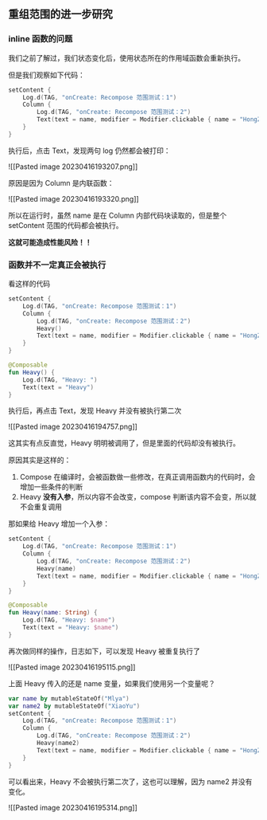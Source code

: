 ## 重组范围的进一步研究

### inline 函数的问题

我们之前了解过，我们状态变化后，使用状态所在的作用域函数会重新执行。

但是我们观察如下代码：

```kotlin
setContent {  
    Log.d(TAG, "onCreate: Recompose 范围测试：1")  
    Column {  
        Log.d(TAG, "onCreate: Recompose 范围测试：2")  
        Text(text = name, modifier = Modifier.clickable { name = "HongZheng" })  
    }  
}
```

执行后，点击 Text，发现两句 log 仍然都会被打印：

![[Pasted image 20230416193207.png]]

原因是因为 Column 是内联函数：

![[Pasted image 20230416193320.png]]

所以在运行时，虽然 name 是在 Column 内部代码块读取的，但是整个 setContent 范围的代码都会被执行。

**这就可能造成性能风险！！**

### 函数并不一定真正会被执行

看这样的代码

```kotlin
setContent {  
    Log.d(TAG, "onCreate: Recompose 范围测试：1")  
    Column {  
        Log.d(TAG, "onCreate: Recompose 范围测试：2")  
        Heavy()  
        Text(text = name, modifier = Modifier.clickable { name = "HongZheng" })  
    }  
}

@Composable  
fun Heavy() {  
    Log.d(TAG, "Heavy: ")  
    Text(text = "Heavy")  
}
```

执行后，再点击 Text，发现 Heavy 并没有被执行第二次

![[Pasted image 20230416194757.png]]

这其实有点反直觉，Heavy 明明被调用了，但是里面的代码却没有被执行。

原因其实是这样的：

1. Compose 在编译时，会被函数做一些修改，在真正调用函数内的代码时，会增加一些条件的判断
2. Heavy **没有入参**，所以内容不会改变，compose 判断该内容不会变，所以就不会重复调用

那如果给 Heavy 增加一个入参：

```kotlin
setContent {  
    Log.d(TAG, "onCreate: Recompose 范围测试：1")  
    Column {  
        Log.d(TAG, "onCreate: Recompose 范围测试：2")  
        Heavy(name)  
        Text(text = name, modifier = Modifier.clickable { name = "HongZheng" })  
    }  
}

@Composable  
fun Heavy(name: String) {  
    Log.d(TAG, "Heavy: $name")  
    Text(text = "Heavy: $name")  
}
```

再次做同样的操作，日志如下，可以发现 Heavy 被重复执行了

![[Pasted image 20230416195115.png]]

上面 Heavy 传入的还是 name 变量，如果我们使用另一个变量呢？

```kotlin
var name by mutableStateOf("Mlya")  
var name2 by mutableStateOf("XiaoYu")  
setContent {  
    Log.d(TAG, "onCreate: Recompose 范围测试：1")  
    Column {  
        Log.d(TAG, "onCreate: Recompose 范围测试：2")  
        Heavy(name2)  
        Text(text = name, modifier = Modifier.clickable { name = "HongZheng" })  
    }  
}
```

可以看出来，Heavy 不会被执行第二次了，这也可以理解，因为 name2 并没有变化。

![[Pasted image 20230416195314.png]]

